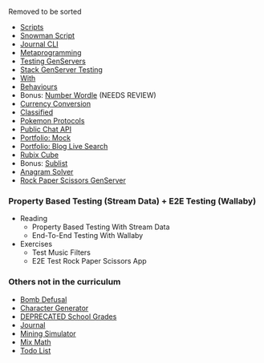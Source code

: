 Removed to be sorted

* [Scripts](reading/scripts.livemd)
* [Snowman Script](exercises/snowman_script.livemd)
* [Journal CLI](exercises/journal_cli.livemd)
* [Metaprogramming](reading/metaprogramming.livemd)
* [Testing GenServers](reading/testing_genservers.livemd)
* [Stack GenServer Testing](exercises/stack.livemd)
* [With](reading/with.livemd)
* [Behaviours](reading/behaviours.livemd)
* Bonus: [Number Wordle](exercises/number_wordle.livemd) (NEEDS REVIEW)
* [Currency Conversion](exercises/currency_conversion.livemd)
* [Classified](exercises/classified.livemd)
* [Pokemon Protocols](exercises/pokemon_protocols.livemd)
* [Public Chat API](exercises/public_chat_api.livemd)
* [Portfolio: Mock](exercises/portfolio_mock.livemd)
* [Portfolio: Blog Live Search](exercises/portfolio_blog_live_search.livemd)
* [Rubix Cube](exercises/rubix_cube.livemd)
* Bonus: [Sublist](exercises/sublist.livemd)
* [Anagram Solver](exercises/anagram_solver.livemd)
* [Rock Paper Scissors GenServer](exercises/rock_paper_scissors_genserver.livemd)

### Property Based Testing (Stream Data) + E2E Testing (Wallaby)

* Reading
  * Property Based Testing With Stream Data
  * End-To-End Testing With Wallaby
* Exercises
  * Test Music Filters
  * E2E Test Rock Paper Scissors App



### Others not in the curriculum

* [Bomb Defusal](exercises/bomb_defusal.livemd)
* [Character Generator](exercises/character_generator.livemd)
* [DEPRECATED School Grades](exercises/deprecated_school_grades.livemd)
* [Journal](exercises/journal.livemd)
* [Mining Simulator](exercises/mining_simulator.livemd)
* [Mix Math](exercises/mix_math.livemd)
* [Todo List](exercises/todo_list.livemd)
